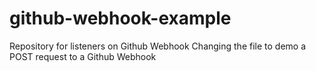 # github-webhook-example
Repository for listeners on Github Webhook
Changing the file to demo a POST request to a Github Webhook
